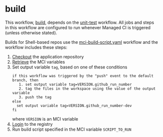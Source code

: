 # build
This workflow, [build](https://github.com/glcp/managed-ci-workflow/tree/v1.4.0/.github/workflows/mci-build.yaml),
depends on the [unit-test](../unit-test/README) workflow.
All jobs and steps in this workflow are configured to run whenever Managed CI is triggered
(unless otherwise stated).

Builds for Shell-based repos use the [mci-build-script.yaml](https://github.com/glcp/managed-ci-workflow/tree/v1.4.0/.github/workflows/mci-build-script.yaml)
workflow and the workflow includes these steps:

1. [Checkout](https://github.com/actions/checkout) the application repository
2. [Retrieve](https://github.com/glcp/mci-actions-variables-restore/tree/v2) the MCI variables
3. Set output variable `tag`, based on one of these conditions
   ```text
   if this workflow was triggered by the "push" event to the default branch, then
      1. set output variable tag=VERSION.github_run_number
      2. tag the files in the workspace using the value of the output variable
      3. push the tag
   else
     set output variable tag=VERSION.github_run_number-dev
   fi 
   ```
   where `VERSION` is an MCI variable
4. [Login](https://github.com/glcp/mci-actions-registry-login/tree/v1) to the registry
5. Run build script specified in the MCI variable `SCRIPT_TO_RUN`

